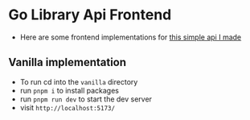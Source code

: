 # Go Library Api Frontend
- Here are some frontend implementations for [this simple api I made](https://github.com/Hamza-Rafi/golibraryapi)

## Vanilla implementation
- To run cd into the `vanilla` directory
- run `pnpm i` to install packages
- run `pnpm run dev` to start the dev server
- visit `http://localhost:5173/`
